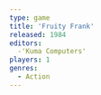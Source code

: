 ```yaml
---
type: game
title: 'Fruity Frank'
released: 1984
editors: 
  -'Kuma Computers'
players: 1
genres:
  - Action
---
```

